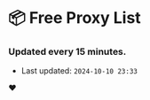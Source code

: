 # :package: Free Proxy List
### Updated every 15 minutes.

- Last updated: `2024-10-10 23:33`

:heart:
